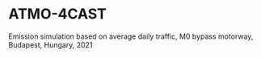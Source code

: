 # ATMO-4CAST
 Emission simulation based on average daily traffic, M0 bypass motorway, Budapest, Hungary, 2021
